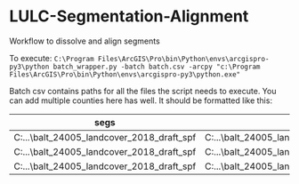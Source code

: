 # LULC-Segmentation-Alignment
Workflow to dissolve and align segments

To execute:
`C:\Program Files\ArcGIS\Pro\bin\Python\envs\arcgispro-py3\python batch_wrapper.py -batch batch.csv -arcpy "c:\Program Files\ArcGIS\Pro\bin\Python\envs\arcgispro-py3\python.exe"`

Batch csv contains paths for all the files the script needs to execute. You can add multiple counties here has well. It should be formatted like this:

| segs | o_segs | lc_raw | lc_albers | aligned_segs |
| --------------- | --------------- | --------------- |--------------- |---------------|
| C:\...\balt_24005_landcover_2018_draft_spf | C:\...\balt_24005_landcover_2018_draft_spf_diss | C:\...\balt_24005_landcover_2018_spf.img | C:\...\balt_24005_lc_2018_project_test.img |C:\...\aligned_segs |
| C:\...\balt_24005_landcover_2018_draft_spf | C:\...\balt_24005_landcover_2018_draft_spf_diss | C:\...\balt_24005_landcover_2018_spf.img | C:\...\balt_24005_lc_2018_project_test.img |C:\...\aligned_segs |
| C:\...\balt_24005_landcover_2018_draft_spf | C:\...\balt_24005_landcover_2018_draft_spf_diss | C:\...\balt_24005_landcover_2018_spf.img | C:\...\balt_24005_lc_2018_project_test.img |C:\...\aligned_segs |
